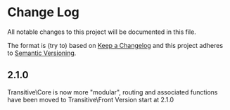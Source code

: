 # Change Log
All notable changes to this project will be documented in this file.

The format is (try to) based on [Keep a Changelog](http://keepachangelog.com/) 
and this project adheres to [Semantic Versioning](http://semver.org/).

## 2.1.0
Transitive\Core is now more "modular", routing and associated functions have been moved to Transitive\Front
Version start at 2.1.0
